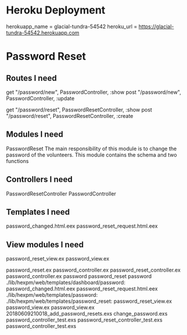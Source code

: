 # Heroku Deployment
herokuapp_name = glacial-tundra-54542
heroku_url = https://glacial-tundra-54542.herokuapp.com



# Password Reset

## Routes I need
get "/password/new", PasswordController, :show
post "/password/new", PasswordController, :update

get "/password/reset", PasswordResetController, :show
post "/password/reset", PasswordResetController, :create


## Modules I need
PasswordReset
The main responsibility of this module is to
change the password of the volunteers.
This module contains the schema and two functions

## Controllers I need
PasswordResetController
PasswordController


## Templates I need
password_changed.html.eex
password_reset_request.html.eex


## View modules I need
password_reset_view.ex
password_view.ex



password_reset.ex
password_controller.ex
password_reset_controller.ex
password_controller.ex
password
password_reset
password
./lib/hexpm/web/templates/dashboard/password:
password_changed.html.eex
password_reset_request.html.eex
./lib/hexpm/web/templates/password:
./lib/hexpm/web/templates/password_reset:
password_reset_view.ex
password_view.ex
password_view.ex
20180609210018_add_password_resets.exs
change_password.exs
password_controller_test.exs
password_reset_controller_test.exs
password_controller_test.exs
